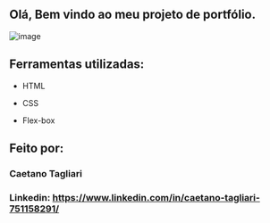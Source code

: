 ## Olá, Bem vindo ao meu projeto de portfólio.

![image](https://github.com/user-attachments/assets/76df53af-01ef-4f19-af8d-f93dbf8af2ac)


## Ferramentas utilizadas:

* HTML

* CSS

* Flex-box

## Feito por:

### Caetano Tagliari

### Linkedin: https://www.linkedin.com/in/caetano-tagliari-751158291/
